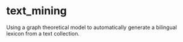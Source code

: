 # text_mining
Using a graph theoretical model to automatically generate a bilingual lexicon from a text collection.
